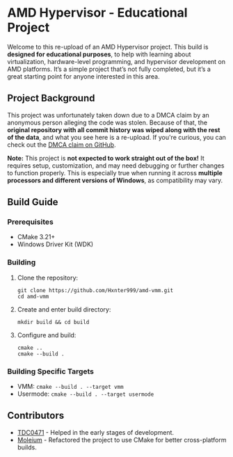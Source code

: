 # AMD Hypervisor - Educational Project

Welcome to this re-upload of an AMD Hypervisor project. This build is **designed for educational purposes**, to help with learning about virtualization, hardware-level programming, and hypervisor development on AMD platforms. It’s a simple project that’s not fully completed, but it’s a great starting point for anyone interested in this area.

## Project Background

This project was unfortunately taken down due to a DMCA claim by an anonymous person alleging the code was stolen. Because of that, the **original repository with all commit history was wiped along with the rest of the data**, and what you see here is a re-upload. If you're curious, you can check out the [DMCA claim on GitHub](https://github.com/github/dmca/blob/master/2024/08/2024-08-30-source-code.md).

**Note:** This project is **not expected to work straight out of the box!** It requires setup, customization, and may need debugging or further changes to function properly. This is especially true when running it across **multiple processors and different versions of Windows**, as compatibility may vary.

## Build Guide

### Prerequisites

- CMake 3.21+
- Windows Driver Kit (WDK)

### Building

1. Clone the repository:
   ```
   git clone https://github.com/Hxnter999/amd-vmm.git
   cd amd-vmm
   ```

2. Create and enter build directory:
   ```
   mkdir build && cd build
   ```

3. Configure and build:
   ```
   cmake ..
   cmake --build .
   ```

### Building Specific Targets

- VMM: `cmake --build . --target vmm`
- Usermode: `cmake --build . --target usermode`

## Contributors

- [TDC0471](https://github.com/TDC0471) - Helped in the early stages of development.
- [Moleium](https://github.com/moleium) - Refactored the project to use CMake for better cross-platform builds.
